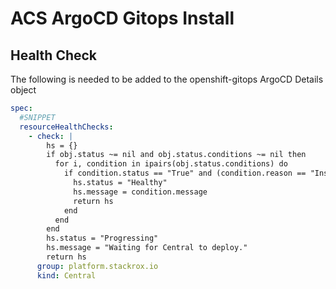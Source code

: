 # ACS ArgoCD Gitops Install

## Health Check

The following is needed to be added to the openshift-gitops ArgoCD Details object

```yaml
spec:
  #SNIPPET
  resourceHealthChecks:
    - check: |
        hs = {}
        if obj.status ~= nil and obj.status.conditions ~= nil then
          for i, condition in ipairs(obj.status.conditions) do
            if condition.status == "True" and (condition.reason == "InstallSuccessful" or condition.reason =="UpgradeSuccessful") then
              hs.status = "Healthy"
              hs.message = condition.message
              return hs
            end
          end
        end
        hs.status = "Progressing"
        hs.message = "Waiting for Central to deploy."
        return hs  
      group: platform.stackrox.io
      kind: Central
```